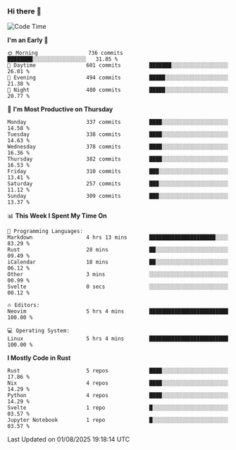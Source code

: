 ### Hi there 👋
<!--START_SECTION:waka-->
![Code Time](http://img.shields.io/badge/Code%20Time-728%20hrs%203%20mins-blue)

**I'm an Early 🐤** 

```text
🌞 Morning                736 commits         ████████░░░░░░░░░░░░░░░░░   31.85 % 
🌆 Daytime                601 commits         ███████░░░░░░░░░░░░░░░░░░   26.01 % 
🌃 Evening                494 commits         █████░░░░░░░░░░░░░░░░░░░░   21.38 % 
🌙 Night                  480 commits         █████░░░░░░░░░░░░░░░░░░░░   20.77 % 
```
📅 **I'm Most Productive on Thursday** 

```text
Monday                   337 commits         ████░░░░░░░░░░░░░░░░░░░░░   14.58 % 
Tuesday                  338 commits         ████░░░░░░░░░░░░░░░░░░░░░   14.63 % 
Wednesday                378 commits         ████░░░░░░░░░░░░░░░░░░░░░   16.36 % 
Thursday                 382 commits         ████░░░░░░░░░░░░░░░░░░░░░   16.53 % 
Friday                   310 commits         ███░░░░░░░░░░░░░░░░░░░░░░   13.41 % 
Saturday                 257 commits         ███░░░░░░░░░░░░░░░░░░░░░░   11.12 % 
Sunday                   309 commits         ███░░░░░░░░░░░░░░░░░░░░░░   13.37 % 
```


📊 **This Week I Spent My Time On** 

```text
💬 Programming Languages: 
Markdown                 4 hrs 13 mins       █████████████████████░░░░   83.29 % 
Rust                     28 mins             ██░░░░░░░░░░░░░░░░░░░░░░░   09.49 % 
iCalendar                18 mins             ██░░░░░░░░░░░░░░░░░░░░░░░   06.12 % 
Other                    3 mins              ░░░░░░░░░░░░░░░░░░░░░░░░░   00.99 % 
Svelte                   0 secs              ░░░░░░░░░░░░░░░░░░░░░░░░░   00.12 % 

🔥 Editors: 
Neovim                   5 hrs 4 mins        █████████████████████████   100.00 % 

💻 Operating System: 
Linux                    5 hrs 4 mins        █████████████████████████   100.00 % 
```

**I Mostly Code in Rust** 

```text
Rust                     5 repos             ████░░░░░░░░░░░░░░░░░░░░░   17.86 % 
Nix                      4 repos             ████░░░░░░░░░░░░░░░░░░░░░   14.29 % 
Python                   4 repos             ████░░░░░░░░░░░░░░░░░░░░░   14.29 % 
Svelte                   1 repo              █░░░░░░░░░░░░░░░░░░░░░░░░   03.57 % 
Jupyter Notebook         1 repo              █░░░░░░░░░░░░░░░░░░░░░░░░   03.57 % 
```




 Last Updated on 01/08/2025 19:18:14 UTC
<!--END_SECTION:waka-->

<!--
**YoganshSharma/YoganshSharma** is a ✨ _special_ ✨ repository because its `README.md` (this file) appears on your GitHub profile.

Here are some ideas to get you started:

- 🔭 I’m currently working on ...
- 🌱 I’m currently learning ...
- 👯 I’m looking to collaborate on ...
- 🤔 I’m looking for help with ...
- 💬 Ask me about ...
- 📫 How to reach me: ...
- 😄 Pronouns: ...
- ⚡ Fun fact: ...
-->
